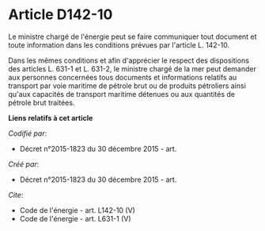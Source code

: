 # Article D142-10

Le ministre chargé de l'énergie peut se faire communiquer tout document et toute information dans les conditions prévues par
l'article L. 142-10. 

Dans les mêmes conditions et afin d'apprécier le respect des dispositions des articles L. 631-1 et L. 631-2, le ministre
chargé de la mer peut demander aux personnes concernées tous documents et informations relatifs au transport par voie
maritime de pétrole brut ou de produits pétroliers ainsi qu'aux capacités de transport maritime détenues ou aux quantités de
pétrole brut traitées.

**Liens relatifs à cet article**

_Codifié par_:

  - Décret n°2015-1823 du 30 décembre 2015 - art.

_Créé par_:

  - Décret n°2015-1823 du 30 décembre 2015 - art.

_Cite_:

  - Code de l'énergie - art. L142-10 (V)
  - Code de l'énergie - art. L631-1 (V)
